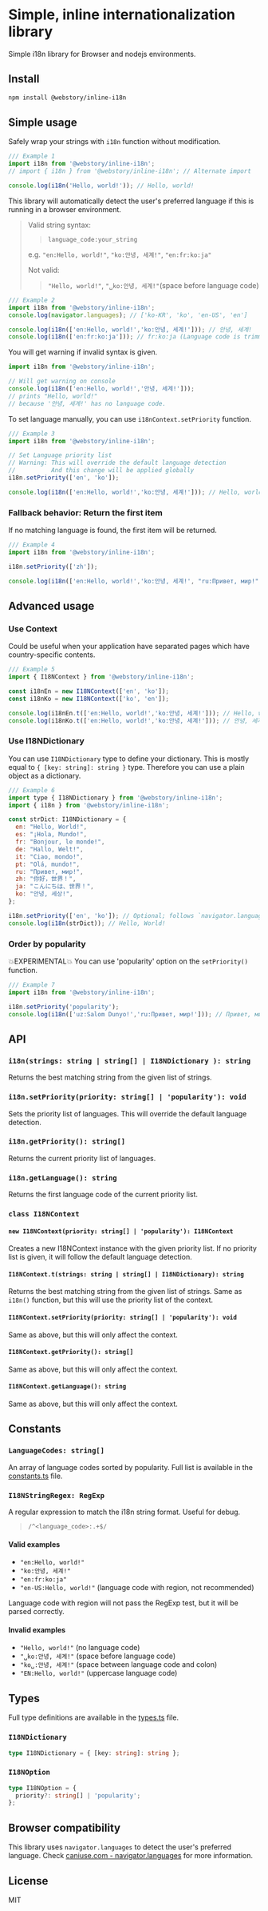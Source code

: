 # Simple, inline internationalization library

Simple i18n library for Browser and nodejs environments.

## Install

```bash
npm install @webstory/inline-i18n
```

## Simple usage
Safely wrap your strings with `i18n` function without modification.
```javascript
/// Example 1
import i18n from '@webstory/inline-i18n';
// import { i18n } from '@webstory/inline-i18n'; // Alternate import

console.log(i18n('Hello, world!')); // Hello, world!
```

This library will automatically detect the user's preferred language if this is running in a browser environment.

> Valid string syntax:
>> `language_code:your_string`
>
> e.g. `"en:Hello, world!"`, `"ko:안녕, 세계!"`, `"en:fr:ko:ja"`
>
> Not valid:
>> `"Hello, world!"`, `"␣ko:안녕, 세계!"`(space before language code)

```javascript
/// Example 2
import i18n from '@webstory/inline-i18n';
console.log(navigator.languages); // ['ko-KR', 'ko', 'en-US', 'en']

console.log(i18n(['en:Hello, world!','ko:안녕, 세계!'])); // 안녕, 세계!
console.log(i18n(['en:fr:ko:ja'])); // fr:ko:ja (Language code is trimmed)
```

You will get warning if invalid syntax is given.
```javascript
import i18n from '@webstory/inline-i18n';

// Will get warning on console
console.log(i18n(['en:Hello, world!','안녕, 세계!']));
// prints "Hello, world!"
// because '안녕, 세계!' has no language code.
```

To set language manually, you can use `i18nContext.setPriority` function.
```javascript
/// Example 3
import i18n from '@webstory/inline-i18n';

// Set Language priority list
// Warning: This will override the default language detection
//          And this change will be applied globally
i18n.setPriority(['en', 'ko']);

console.log(i18n(['en:Hello, world!','ko:안녕, 세계!'])); // Hello, world!
```

### Fallback behavior: Return the first item
If no matching language is found, the first item will be returned.
```javascript
/// Example 4
import i18n from '@webstory/inline-i18n';

i18n.setPriority(['zh']);

console.log(i18n(['en:Hello, world!','ko:안녕, 세계!', "ru:Привет, мир!"])); // Hello, world!
```

## Advanced usage
### Use Context
Could be useful when your application have separated pages which have country-specific contents.
```javascript
/// Example 5
import { I18NContext } from '@webstory/inline-i18n';

const i18nEn = new I18NContext(['en', 'ko']);
const i18nKo = new I18NContext(['ko', 'en']);

console.log(i18nEn.t(['en:Hello, world!','ko:안녕, 세계!'])); // Hello, world!
console.log(i18nKo.t(['en:Hello, world!','ko:안녕, 세계!'])); // 안녕, 세계!
```

### Use I18NDictionary
You can use `I18NDictionary` type to define your dictionary.
This is mostly equal to `{ [key: string]: string }` type. Therefore you can use a plain object as a dictionary.
```javascript
/// Example 6
import type { I18NDictionary } from '@webstory/inline-i18n';
import { i18n } from '@webstory/inline-i18n';

const strDict: I18NDictionary = {
  en: "Hello, World!",
  es: "¡Hola, Mundo!",
  fr: "Bonjour, le monde!",
  de: "Hallo, Welt!",
  it: "Ciao, mondo!",
  pt: "Olá, mundo!",
  ru: "Привет, мир!",
  zh: "你好，世界！",
  ja: "こんにちは、世界！",
  ko: "안녕, 세상!",
};

i18n.setPriority(['en', 'ko']); // Optional; follows `navigator.languages` by default
console.log(i18n(strDict)); // Hello, World!
```

### Order by popularity
💥EXPERIMENTAL💥 You can use 'popularity' option on the `setPriority()` function.
```javascript
/// Example 7
import i18n from '@webstory/inline-i18n';

i18n.setPriority('popularity');
console.log(i18n(['uz:Salom Dunyo!','ru:Привет, мир!'])); // Привет, мир!
```

## API
### `i18n(strings: string | string[] | I18NDictionary ): string`
Returns the best matching string from the given list of strings.

### `i18n.setPriority(priority: string[] | 'popularity'): void`
Sets the priority list of languages. This will override the default language detection.

### `i18n.getPriority(): string[]`
Returns the current priority list of languages.

### `i18n.getLanguage(): string`
Returns the first language code of the current priority list.

### `class I18NContext`
#### `new I18NContext(priority: string[] | 'popularity'): I18NContext`
Creates a new I18NContext instance with the given priority list.
If no priority list is given, it will follow the default language detection.

#### `I18NContext.t(strings: string | string[] | I18NDictionary): string`
Returns the best matching string from the given list of strings.
Same as `i18n()` function, but this will use the priority list of the context.

#### `I18NContext.setPriority(priority: string[] | 'popularity'): void`
Same as above, but this will only affect the context.
#### `I18NContext.getPriority(): string[]`
Same as above, but this will only affect the context.
#### `I18NContext.getLanguage(): string`
Same as above, but this will only affect the context.

## Constants
### `LanguageCodes: string[]`
An array of language codes sorted by popularity.
Full list is available in the [constants.ts](src/constants.ts) file.

### `I18NStringRegex: RegExp`
A regular expression to match the i18n string format. Useful for debug.
> `/^<language_code>:.+$/`

#### Valid examples
- `"en:Hello, world!"`
- `"ko:안녕, 세계!"`
- `"en:fr:ko:ja"`
- `"en-US:Hello, world!"` (language code with region, not recommended)

Language code with region will not pass the RegExp test, but it will be parsed correctly.

#### Invalid examples
- `"Hello, world!"` (no language code)
- `"␣ko:안녕, 세계!"` (space before language code)
- `"ko␣:안녕, 세계!"` (space between language code and colon)
- `"EN:Hello, world!"` (uppercase language code)

## Types
Full type definitions are available in the [types.ts](src/types.ts) file.

### `I18NDictionary`
```typescript
type I18NDictionary = { [key: string]: string };
```

### `I18NOption`
```typescript
type I18NOption = {
  priority?: string[] | 'popularity';
};
```

## Browser compatibility
This library uses `navigator.languages` to detect the user's preferred language.
Check [caniuse.com - navigator.languages](https://caniuse.com/mdn-api_navigator_languages) for more information.

## License
MIT

